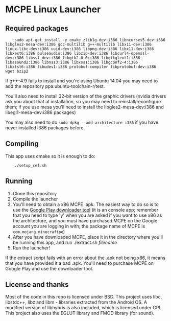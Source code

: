 MCPE Linux Launcher
===================

## Required packages

```
    sudo apt-get install -y cmake zlib1g-dev:i386 libncurses5-dev:i386 libgles2-mesa-dev:i386 gcc-multilib g++-multilib libx11-dev:i386 linux-libc-dev:i386 uuid-dev:i386 libpng-dev:i386 libx11-dev:i386 libxext6:i386 pulseaudio:i386 libzip-dev:i386 libcurl4-openssl-dev:i386 libssl-dev:i386 libgtk2.0-0:i386 libgtkglext1:i386 libasound2:i386 libnss3:i386 libxss1:i386 libgconf2-4:i386 libxtst6:i386 libudev1:i386 protobuf-compiler libprotobuf-dev:i386 wget bzip2
```

If g++-4.9 fails to install and you're using Ubuntu 14.04 you may need to add the repository ppa:ubuntu-toolchain-r/test.

You'll also need to install 32-bit version of the graphic drivers (nvidia drivers ask you about that at installation, so
you may need to reinstall/reconfigure them; if you use mesa you'll need to install the libgles2-mesa-dev:i386 and
libegl1-mesa-dev:i386 packages)

You may also need to do `sudo dpkg --add-architecture i386` if you have never installed i386 packages before.

## Compiling
This app uses cmake so it is enough to do:

```
    ./setup_cef.sh
```

## Running
1. Clone this repository
2. Compile the launcher
3. You'll need to obtain a x86 MCPE .apk. The easiest way to do so is to use the
[Google Play downloader tool](https://github.com/MCMrARM/Google-Play-API) (it is an console app; remember that
you need to type 'y' when you are asked if you want to use x86 as the architecture, and you must have purchased MCPE
on the Google account you are logging in with; the package name of MCPE is `com.mojang.minecraftpe`)
4. After you have downloaded MCPE, place it in the directory where you'll be running this app, and run ./extract.sh _filename_
5. Run the launcher!

If the extract script fails with an error about the .apk not being x86, it means that you have provided it a bad .apk.
You'll need to purchase MCPE on Google Play and use the downloader tool.

## License and thanks
Most of the code in this repo is licensed under BSD. This project uses libc, libstdc++, libz and libm - libraries
extracted from the Android OS. A modified version of libhybris is also included, which is licensed under GPL. This project
also uses the EGLUT library and FMOD library (for sound).
